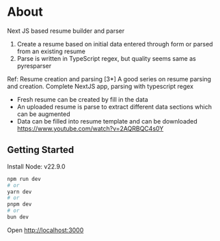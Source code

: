 # About

Next JS based resume builder and parser

1. Create a resume based on initial data entered through form or parsed from an existing resume
2. Parse is written in TypeScript regex, but quality seems same as pyresparser

Ref: 
Resume creation and parsing [3*]
A good series on resume parsing and creation. Complete NextJS app, parsing with typescript regex
- Fresh resume can be created by fill in the data
- An uploaded resume is parse to extract different data sections which can be augmented
- Data can be filled into resume template and can be downloaded
https://www.youtube.com/watch?v=2AQRBQC4s0Y

## Getting Started

Install Node: v22.9.0

```bash
npm run dev
# or
yarn dev
# or
pnpm dev
# or
bun dev
```

Open [http://localhost:3000](http://localhost:3000) 